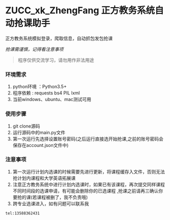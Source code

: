 # ZUCC_xk_ZhengFang 正方教务系统自动抢课助手

正方教务系统模拟登录，爬取信息，自动抓包发包抢课

*抢课需谨慎，记得看注意事项*

> 程序仅供交流学习，请勿用作非法用途

### 环境需求
1. python环境 ：Python3.5+
2. 程序依赖 :  requests  bs4 PIL  lxml
3. 当前windows、ubuntu、mac测试可用

### 使用步骤
1. git clone源码
2. 运行源码中的main.py文件
3. 第一次运行先选择设置账号密码(之后运行直接选开始抢课,之前的账号密码会保存在account.json文件中)


### 注意事项
1. 第一次运行计划内选课的时候需要先进行更新，将课程缓存入文件，否则无法抢计划内课程和大学英语拓展课
2. 注意正方教务系统中进行计划内选课时，如果已有该课程，再次提交同样课程不同时间段的选课申请，有可能会删除你的已选课程 ,抢课之前请再三确认你要抢的课(若课程被删了，我不负责哦)
3. 跨专业选课进入，如有问题可以联系我

`tel:13588362431`